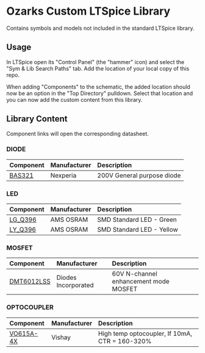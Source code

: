 # Ozarks Custom LTSpice Library

Contains symbols and models not included in the standard LTSpice library.

## Usage
In LTSpice open its "Control Panel" (the "hammer" icon) and select the "Sym & Lib Search Paths" tab.  Add the location of your local copy of this repo.  

When adding "Components" to the schematic, the added location should now be an option in the "Top Directory" pulldown.  Select that location and you can now add the custom content from this library.

## Library Content
Component links will open the corresponding datasheet.

### DIODE
| Component | Manufacturer | Description |
| :---      | :--- | :--- |
| [BAS321](DataSheets/Diode/BAS321_Diode.pdf) | Nexperia | 200V General purpose diode |

### LED
| Component |  Manufacturer |Description |
| :---      | :--- | :--- |
| [LG_Q396](DataSheets/LED/Q396_LED_Green.pdf) | AMS OSRAM | SMD Standard LED - Green |
| [LY_Q396](DataSheets/LED/Q396_LED_Yelllow.pdf) | AMS OSRAM | SMD Standard LED - Yellow |

### MOSFET
| Component |  Manufacturer |Description |
| :---      | :--- | :--- |
| [DMT6012LSS](DataSheets/MOSFET/DMT6012_FET.pdf) | Diodes Incorporated | 60V N-channel enhancement mode MOSFET |

### OPTOCOUPLER
| Component |  Manufacturer |Description |
| :---      | :--- | :--- |
| [VO615A-4X](Datasheet/Optocoupler/VO615a_Optocoupler.pdf) | Vishay | High temp optocoupler, If 10mA, CTR = 160-320% |
